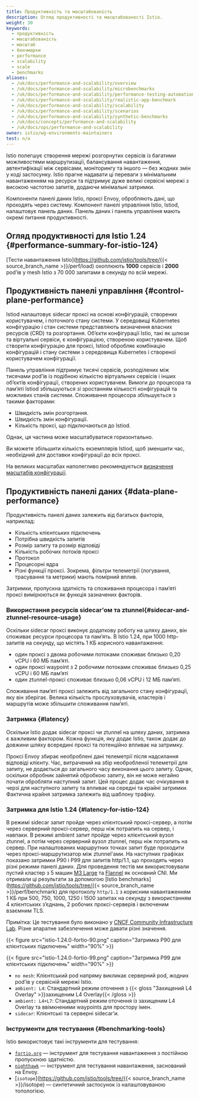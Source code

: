 ```yaml
---
title: Продуктивність та масштабованість
description: Огляд продуктивності та масштабованості Istio.
weight: 30
keywords:
  - продуктивність
  - масштабованість
  - масштаб
  - бенчмарки
  - performance
  - scalability
  - scale
  - benchmarks
aliases:
  - /uk/docs/performance-and-scalability/overview
  - /uk/docs/performance-and-scalability/microbenchmarks
  - /uk/docs/performance-and-scalability/performance-testing-automation
  - /uk/docs/performance-and-scalability/realistic-app-benchmark
  - /uk/docs/performance-and-scalability/scalability
  - /uk/docs/performance-and-scalability/scenarios
  - /uk/docs/performance-and-scalability/synthetic-benchmarks
  - /uk/docs/concepts/performance-and-scalability
  - /uk/docs/ops/performance-and-scalability
owner: istio/wg-environments-maintainers
test: n/a
---
```


Istio полегшує створення мережі розгорнутих сервісів із багатими можливостями маршрутизації, балансування навантаження, автентифікації між сервісами, моніторингу та іншого — без жодних змін у коді застосунку. Istio прагне надавати ці переваги з мінімальним навантаженням на ресурси та підтримує дуже великі сервісні мережі з високою частотою запитів, додаючи мінімальні затримки.

Компоненти панелі даних Istio, проксі Envoy, обробляють дані, що проходять через систему. Компонент панелі управління Istio, Istiod, налаштовує панель даних. Панель даних і панель управління мають окремі питання продуктивності.

## Огляд продуктивності для Istio 1.24 {#performance-summary-for-istio-124}

[Тести навантаження Istio](https://github.com/istio/tools/tree/{{< source_branch_name >}}/perf/load) охоплюють **1000** сервісів і **2000** podʼів у mesh Istio з 70 000 запитами в секунду по всій мережі.

## Продуктивність панелі управління {#control-plane-performance}

Istiod налаштовує sidecar проксі на основі конфігурацій, створених користувачем, і поточного стану системи. У середовищі Kubernetes конфігурацію і стан системи представляють визначення власних ресурсів (CRD) та розгортання. Обʼєкти конфігурації Istio, такі як шлюзи та віртуальні сервіси, є конфігурацією, створеною користувачем. Щоб створити конфігурацію для проксі, Istiod обробляє комбінацію конфігурацій і стану системи з середовища Kubernetes і створеної користувачем конфігурації.

Панель управління підтримує тисячі сервісів, розподілених між тисячами podʼів із подібною кількістю віртуальних сервісів і інших обʼєктів конфігурації, створених користувачем. Вимоги до процесора та памʼяті Istiod збільшуються зі зростанням кількості конфігурацій та можливих станів системи. Споживання процесора збільшується з такими факторами:

- Швидкість змін розгортання.
- Швидкість змін конфігурації.
- Кількість проксі, що підключаються до Istiod.

Однак, ця частина може масштабуватися горизонтально.

Ви можете збільшити кількість екземплярів Istiod, щоб зменшити час, необхідний для доставки конфігурації до всіх проксі.

На великих масштабах наполегливо рекомендується [визначення масштабів конфігурації](/docs/ops/configuration/mesh/configuration-scoping).

## Продуктивність панелі даних {#data-plane-performance}

Продуктивність панелі даних залежить від багатьох факторів, наприклад:

- Кількість клієнтських підключень
- Потрібна швидкість запитів
- Розмір запиту та розмір відповіді
- Кількість робочих потоків проксі
- Протокол
- Процесорні ядра
- Різні функції проксі. Зокрема, фільтри телеметрії (логування, трасування та метрики) мають помірний вплив.

Затримки, пропускна здатність та споживання процесора і памʼяті проксі вимірюються як функція зазначених факторів.

### Використання ресурсів sidecarʼом та ztunnel{#sidecar-and-ztunnel-resource-usage}

Оскільки sidecar проксі виконує додаткову роботу на шляху даних, він споживає ресурси процесора та памʼять. В Istio 1.24, при 1000 http-запитів на секунду, що містять 1 КБ корисного навантаження:

- один проксі з двома робочими потоками споживає близько 0,20 vCPU і 60 МБ памʼяті.
- один проксі waypoint з 2 робочими потоками споживає близько 0,25 vCPU і 60 МБ памʼяті
- один ztunnel-проксі споживає близько 0,06 vCPU і 12 МБ памʼяті.

Споживання памʼяті проксі залежить від загального стану конфігурації, яку він зберігає. Велика кількість прослуховувачів, кластерів і маршрутів може збільшити споживання памʼяті.

### Затримка {#latency}

Оскільки Istio додає sidecar проксі чи ztunnel на шляху даних, затримка є важливим фактором. Кожна функція, яку додає Istio, також додає до довжини шляху всередині проксі та потенційно впливає на затримку.

Проксі Envoy збирає необроблені дані телеметрії після надсилання відповіді клієнту. Час, витрачений на збір необробленої телеметрії для запиту, не додається до загального часу виконання цього запиту. Однак, оскільки обробник зайнятий обробкою запиту, він не може негайно почати обробляти наступний запит. Цей процес додає час очікування в черзі для наступного запиту та впливає на середні та крайні затримки. Фактична крайня затримка залежить від шаблону трафіку.

### Затримка для Istio 1.24 {#latency-for-istio-124}

В режимі sidecar запит пройде через клієнтський проксі-сервер, а потім через серверний проксі-сервер, перш ніж потрапить на сервер, і навпаки. В режимі ambient запит пройде через клієнтський вузол ztunnel, а потім через серверний вузол ztunnel, перш ніж потрапить на сервер. При налаштованих маршрутних точках запит буде проходити через проксі-маршрутизатор між ztunnel'ами. На наступних графіках показано затримки P90 і P99 для запитів http/1.1, що проходять через різні режими панелі даних. Для проведення тестів ми використовували пустий кластер з 5 машин [M3 Large](https://deploy.equinix.com/product/servers/m3-large/) та [Flannel](https://github.com/flannel-io/flannel) як основний CNI. Ми отримали ці результати за допомогою [Istio benchmarks](https://github.com/istio/tools/tree/{{< source_branch_name >}}/perf/benchmark) для протоколу `http/1.1` з корисним навантаженням 1 КБ при 500, 750, 1000, 1250 і 1500 запитах на секунду з використанням 4 клієнтських зʼєднань, 2 робочих проксі-серверів і включеним взаємним TLS.

Примітка: Це тестування було виконано у [CNCF Community Infrastructure Lab](https://github.com/cncf/cluster). Різне апаратне забезпечення може давати різні значення.

{{< figure src="istio-1.24.0-fortio-90.png" caption="Затримка P90 для клієнтських підключень" width="90%" >}}

{{< figure src="istio-1.24.0-fortio-99.png" caption="Затримка P99 для клієнтських підключень" width="90%" >}}

- `no mesh`: Клієнтський pod напряму викликає серверний pod, жодних podʼів у сервісній мережі Istio.
- `ambient: L4`: Стандартний режим оточення з {{< gloss "Захищений L4 Overlay" >}}захищеним L4 Overlay{{< /gloss >}}
- `ambient: L4+L7`: Стандартний режим оточення із захищеним L4 Overlay та ввімкненими waypoints для простору імен.
- `sidecar`: Клієнтські та серверні sidecarʼи.

### Інструменти для тестування {#benchmarking-tools}

Istio використовує такі інструменти для тестування:

- [`fortio.org`](https://fortio.org/) — інструмент для тестування навантаження з постійною пропускною здатністю.
- [`nighthawk`](https://github.com/envoyproxy/nighthawk) — інструмент для тестування навантаження, заснований на Envoy.
- [`isotope`](https://github.com/istio/tools/tree/{{< source_branch_name >}}/isotope) — синтетичний застосунок із налаштовуваною топологією.
